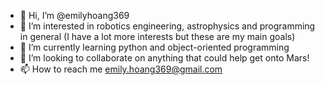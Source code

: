 - 👋 Hi, I’m @emilyhoang369
- 👀 I’m interested in robotics engineering, astrophysics and programming in general (I have a lot more interests but these are my main goals)
- 🌱 I’m currently learning python and object-oriented programming
- 💞️ I’m looking to collaborate on anything that could help get onto Mars!
- 📫 How to reach me emily.hoang369@gmail.com

<!---
emilyhoang369/emilyhoang369 is a ✨ special ✨ repository because its `README.md` (this file) appears on your GitHub profile.
You can click the Preview link to take a look at your changes.
--->
